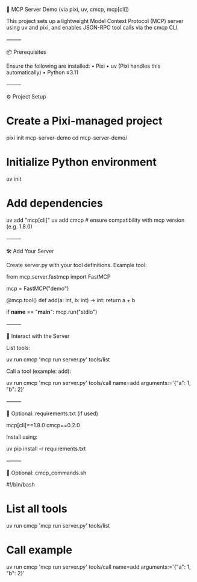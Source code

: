 🧠 MCP Server Demo (via pixi, uv, cmcp, mcp[cli])

This project sets up a lightweight Model Context Protocol (MCP) server using uv and pixi, and enables JSON-RPC tool calls via the cmcp CLI.

⸻

📦 Prerequisites

Ensure the following are installed:
	•	Pixi
	•	uv (Pixi handles this automatically)
	•	Python ≥3.11

⸻

⚙️ Project Setup

# Create a Pixi-managed project
pixi init mcp-server-demo
cd mcp-server-demo/

# Initialize Python environment
uv init

# Add dependencies
uv add "mcp[cli]"
uv add cmcp  # ensure compatibility with mcp version (e.g. 1.8.0)


⸻

🛠️ Add Your Server

Create server.py with your tool definitions. Example tool:

from mcp.server.fastmcp import FastMCP

mcp = FastMCP("demo")

@mcp.tool()
def add(a: int, b: int) -> int:
    return a + b

if __name__ == "__main__":
    mcp.run("stdio")


⸻

🧪 Interact with the Server

List tools:

uv run cmcp 'mcp run server.py' tools/list

Call a tool (example: add):

uv run cmcp 'mcp run server.py' tools/call name=add arguments:='{"a": 1, "b": 2}'

⸻

📁 Optional: requirements.txt (if used)

mcp[cli]==1.8.0
cmcp==0.2.0

Install using:

uv pip install -r requirements.txt


⸻

🧾 Optional: cmcp_commands.sh

#!/bin/bash

# List all tools
uv run cmcp 'mcp run server.py' tools/list

# Call example
uv run cmcp 'mcp run server.py' tools/call name=add arguments:='{"a": 1, "b": 2}'